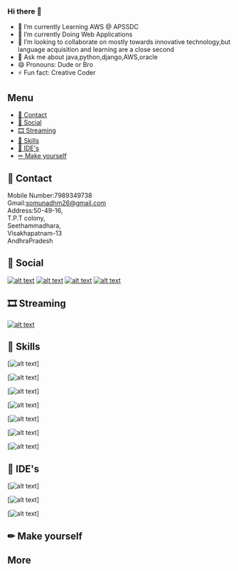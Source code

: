 ### Hi there 👋

<!--
**somnadh/somnadh** is a ✨ _special_ ✨ repository because its `README.md` (this file) appears on your GitHub profile.
-->

- 🔭 I’m currently Learning AWS @ APSSDC
- 🌱 I’m currently Doing Web Applications
- 👯 I’m looking to collaborate on mostly towards innovative technology,but language acquisition and learning are a close second
- 💬 Ask me about java,python,django,AWS,oracle
- 😄 Pronouns: Dude or Bro
- ⚡ Fun fact: Creative Coder


## Menu
- [📱 Contact](#-contact)
- [👨 Social](#-social)
- [🎞 Streaming](#-streaming)
- [🚀 Skills](#-skills)
- [🐸 IDE's](#-IDE's)
- [✏ Make yourself](#-make-yourself)

## 📱 Contact
Mobile Number:7989349738<br/>
Gmail:somunadhm26@gmail.com<br/>
Address:50-49-16,<br/>
T.P.T colony,<br/>
Seethammadhara,<br/>
Visakhapatnam-13<br/>
AndhraPradesh




## 👨 Social

[![alt text][1.1]][1]
[![alt text][2.1]][2]
[![alt text][3.1]][3]
[![alt text][4.1]][4]



<!-- links to social media icons -->
<!-- no need to change these -->

<!-- icons with padding -->

[1.1]: http://i.imgur.com/tXSoThF.png (twitter icon with padding)
[2.1]: http://i.imgur.com/P3YfQoD.png (facebook icon with padding)
[3.1]:https://img.icons8.com/android/24/000000/linkedin.png (linkedin)
[4.1]: http://i.imgur.com/0o48UoR.png (github icon with padding)

<!-- icons without padding -->

[1]: https://twitter.com/Somnadh5
[2]: https://www.facebook.com/somnadh.kinthada.9
[3]: https://www.linkedin.com/in/somunadham-kinthada-02b6991a8/
[4]: https://github.com/somnadh

## 🎞 Streaming 

[![alt text][5.1]][5]

[5.1]:https://img.icons8.com/ios/35/000000/youtube-squared.png

[5]: https://www.youtube.com/channel/UCcqqcxR_5hQaQtrI7D7MpNQ

## 🚀 Skills 


[6.1]:https://img.icons8.com/ios/50/000000/circled-c.png

[![alt text][7.1]]

[7.1]: https://img.icons8.com/ios/50/000000/java-coffee-cup-logo.png

[![alt text][8.1]]

[8.1]: https://img.icons8.com/ios-filled/50/000000/html-5.png

[![alt text][9.1]]

[9.1]: https://img.icons8.com/material-outlined/26/000000/jsp.png

[![alt text][10.1]]

[10.1]: https://img.icons8.com/ios/50/000000/python.png

[![alt text][11.1]]

[11.1]: https://img.icons8.com/ios-filled/50/000000/django.png

[![alt text][12.1]]

[12.1]: https://img.icons8.com/material/24/000000/oracle-logo.png

[![alt text][13.1]]

[13.1]:https://img.icons8.com/ios-filled/50/000000/postgreesql.png

## 🐸 IDE's 

[![alt text][14.1]]

[14.1]: https://img.icons8.com/windows/32/000000/netbeans.png

[![alt text][15.1]]

[15.1]:https://img.icons8.com/windows/32/000000/java-eclipse.png

[![alt text][16.1]]

[16.1]:https://img.icons8.com/ios-filled/50/000000/visual-studio-logo.png



## ✏ Make yourself 



## More



